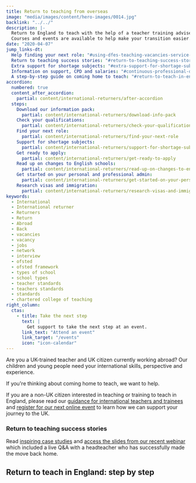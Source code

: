 ```yaml
---
title: Return to teaching from overseas
image: "media/images/content/hero-images/0014.jpg"
backlink: "../../"
description: |-
  Return to England to teach with the help of a teacher training adviser.
  Courses and events are available to help make your transition easier.
date: "2020-04-07"
jump_links-dt:
  Help finding your next role: "#using-dfes-teaching-vacancies-service-to-find-your-next-role"
  Return to teaching success stories: "#return-to-teaching-success-stories"
  Extra support for shortage subjects: "#extra-support-for-shortage-subjects"
  Information on support, CPD and salaries: "#continuous-professional-development-cpd-and-teaching-salaries"
  A step-by-step guide on coming home to teach: "#return-to-teach-in-england-step-by-step"
accordion:
  numbered: true
  content_after_accordion:
    partial: content/international-returners/after-accordion
  steps:
    Download our information pack:
      partial: content/international-returners/download-info-pack
    Check your qualifications:
      partial: content/international-returners/check-your-qualifications
    Find your next role:
      partial: content/international-returners/find-your-next-role
    Support for shortage subjects:
      partial: content/international-returners/support-for-shortage-subjects
    Get ready to apply:
      partial: content/international-returners/get-ready-to-apply
    Read up on changes to English schools:
      partial: content/international-returners/read-up-on-changes-to-english-schools
    Get started on your personal and professional admin:
      partial: content/international-returners/get-started-on-your-personal-and-professional-admin
    Research visas and immigration:
      partial: content/international-returners/research-visas-and-immigration
keywords:
  - International
  - International returner
  - Returners
  - Return
  - Abroad
  - Back
  - vacancies
  - vacancy
  - jobs
  - network
  - interview
  - ofsted
  - ofsted framework
  - types of school
  - school types
  - teacher standards
  - teachers standards
  - standards
  - chartered college of teaching
right_column:
  ctas:
    - title: Take the next step
      text: |
        Get support to take the next step at an event.
      link_text: "Attend an event"
      link_target: "/events"
      icon: "icon-calendar"
---
```


Are you a UK-trained teacher and UK citizen currently working abroad? Our
children and young people need your international skills, perspective and experience.

If you're thinking about coming home to teach, we want to help.

If you are a non-UK citizen interested in teaching or training to teach in
England, please read our
[guidance for international teachers and trainees](/train-to-teach-in-england-as-an-international-student) and [register for our next online event](/event-categories/online-q-as)
to learn how we can support your journey to the UK.

### Return to teaching success stories

Read [inspiring case studies](/my-story-into-teaching/international-career-changers)
and [access the slides from our recent webinar](https://drive.google.com/file/d/1kqQPsjW45JjXgBA6A5KnxyTU_RHstzG8/view?usp=sharing)
which included a live Q&A with a headteacher who has successfully made the move
back home.

## Return to teach in England: step by step
